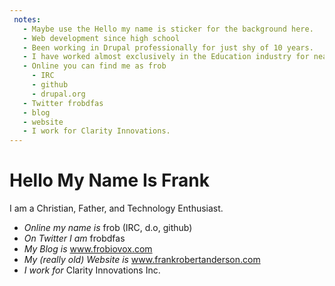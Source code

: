 ```yaml
---
 notes:
   - Maybe use the Hello my name is sticker for the background here.
   - Web development since high school
   - Been working in Drupal professionally for just shy of 10 years.
   - I have worked almost exclusively in the Education industry for nearly 4 years.
   - Online you can find me as frob
     - IRC
     - github
     - drupal.org
   - Twitter frobdfas
   - blog
   - website
   - I work for Clarity Innovations.
---
```


# Hello My Name Is Frank

I am a Christian, Father, and Technology Enthusiast.

 - _Online my name is_ frob (IRC, d.o, github)
 - _On Twitter I am_ frobdfas
 - _My Blog is_ www.frobiovox.com
 - _My (really old) Website is_ www.frankrobertanderson.com
 - _I work for_ Clarity Innovations Inc.

